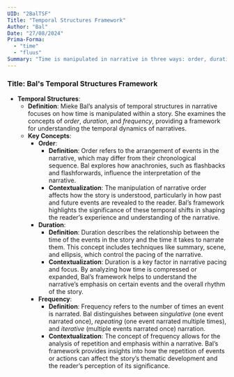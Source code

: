 ```yaml
---
UID: "2BalTSF"
Title: "Temporal Structures Framework"
Author: "Bal"
Date: "27/08/2024"
Prima-Forma:
  - "time"
  - "fluus"
Summary: "Time is manipulated in narrative in three ways: order, duration, and frequency."
---
```


### Title: **Bal's Temporal Structures Framework**

- **Temporal Structures**:
  - **Definition**: Mieke Bal’s analysis of temporal structures in narrative focuses on how time is manipulated within a story. She examines the concepts of *order*, *duration*, and *frequency*, providing a framework for understanding the temporal dynamics of narratives.
  - **Key Concepts**:
    - **Order**:
      - **Definition**: Order refers to the arrangement of events in the narrative, which may differ from their chronological sequence. Bal explores how anachronies, such as flashbacks and flashforwards, influence the interpretation of the narrative.
      - **Contextualization**: The manipulation of narrative order affects how the story is understood, particularly in how past and future events are revealed to the reader. Bal’s framework highlights the significance of these temporal shifts in shaping the reader’s experience and understanding of the narrative.
    - **Duration**:
      - **Definition**: Duration describes the relationship between the time of the events in the story and the time it takes to narrate them. This concept includes techniques like summary, scene, and ellipsis, which control the pacing of the narrative.
      - **Contextualization**: Duration is a key factor in narrative pacing and focus. By analyzing how time is compressed or expanded, Bal’s framework helps to understand the narrative’s emphasis on certain events and the overall rhythm of the story.
    - **Frequency**:
      - **Definition**: Frequency refers to the number of times an event is narrated. Bal distinguishes between *singulative* (one event narrated once), *repeating* (one event narrated multiple times), and *iterative* (multiple events narrated once) narration.
      - **Contextualization**: The concept of frequency allows for the analysis of repetition and emphasis within a narrative. Bal’s framework provides insights into how the repetition of events or actions can affect the story’s thematic development and the reader’s perception of its significance.